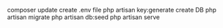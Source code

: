 composer update
create .env file
php artisan key:generate
create DB
php artisan migrate
php artisan db:seed
php artisan serve
